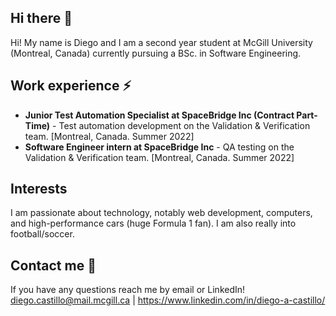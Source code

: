 ## Hi there 👋
Hi! My name is Diego and I am a second year student at McGill University (Montreal, Canada) currently pursuing a BSc. in Software Engineering. 

## Work experience ⚡
- **Junior Test Automation Specialist at SpaceBridge Inc (Contract Part-Time)** - Test automation development on the Validation & Verification team. [Montreal, Canada. Summer 2022]
- **Software Engineer intern at SpaceBridge Inc** - QA testing on the Validation & Verification team. [Montreal, Canada. Summer 2022]

## Interests
I am passionate about technology, notably web development, computers, and high-performance cars (huge Formula 1 fan). I am also really into football/soccer.

## Contact me 💬
If you have any questions reach me by email or LinkedIn! 
diego.castillo@mail.mcgill.ca | https://www.linkedin.com/in/diego-a-castillo/

<!--
**diecastt/diecastt** is a ✨ _special_ ✨ repository because its `README.md` (this file) appears on your GitHub profile.

Here are some ideas to get you started:

- 🔭 I’m currently working on ...
- 🌱 I’m currently learning ...
- 👯 I’m looking to collaborate on ...
- 🤔 I’m looking for help with ...
- 💬 Ask me about ...
- 📫 How to reach me: ...
- 😄 Pronouns: ...
- ⚡ Fun fact: ...
-->
